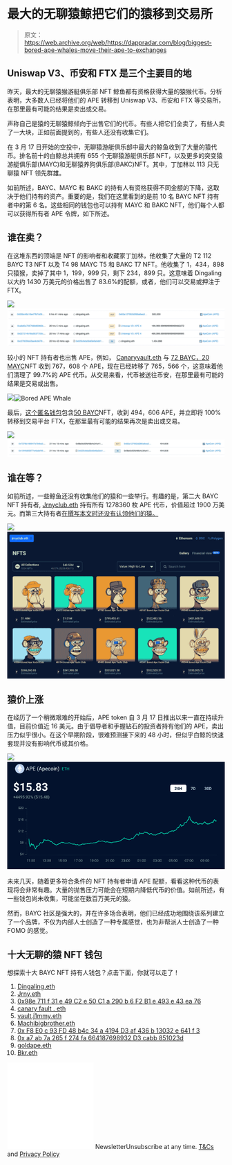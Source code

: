 # 最大的无聊猿鲸把它们的猿移到交易所

> 原文：<https://web.archive.org/web/https://dappradar.com/blog/biggest-bored-ape-whales-move-their-ape-to-exchanges>

## Uniswap V3、币安和 FTX 是三个主要目的地

昨天，最大的无聊猿猴游艇俱乐部 NFT 鲸鱼都有资格获得大量的猿猴代币。分析表明，大多数人已经将他们的 APE 转移到 Uniswap V3、币安和 FTX 等交易所，在那里最有可能的结果是卖出或交易。

声称自己是猿的无聊猿鲸倾向于出售它们的代币。有些人把它们全卖了，有些人卖了一大块，正如前面提到的，有些人还没有收集它们。

在 3 月 17 日开始的空投中，无聊猿游艇俱乐部中最大的鲸鱼收到了大量的猿代币。排名前十的白鲸总共拥有 655 个无聊猿游艇俱乐部 NFT，以及更多的突变猿游艇俱乐部(MAYC)和无聊猿养狗俱乐部(BAKC)NFT。其中，丁加林以 113 只无聊猿 NFT 领先群雄。

如前所述，BAYC、MAYC 和 BAKC 的持有人有资格获得不同金额的下降，这取决于他们持有的资产。重要的是，我们在这里看到的是前 10 名 BAYC NFT 持有者中的第 6 名。这些相同的钱包也可以持有 MAYC 和 BAKC NFT，他们每个人都可以获得所有者 APE 令牌，如下所述。

## 谁在卖？

在这堆东西的顶端是 NFT 的影响者和收藏家丁加林，他收集了大量的 T2 112 BAYC T3 NFT 以及 T4 98 MAYC T5 和 BAKC T7 NFT。他收集了 1，434，898 只猿猴，卖掉了其中 1，199，999 只，剩下 234，899 只。这意味着 Dingaling 以大约 1430 万美元的价格出售了 83.6%的配额，或者，他们可以交易或押注于 FTX。

![](img/cd289b207b920db7e5fda82690e16e3b.png)![Bored APE Whale](img/b110cc42c714d2c14c6af34a0a2d12d9.png)

较小的 NFT 持有者也出售 APE，例如， [Canaryvault.eth](https://web.archive.org/web/20220927121440/https://dappradar.com/hub/wallet/eth/0xd38a87d7b690323ef6883e887614502abcf9b1eb/nfts) 与 [72 BAYC，](https://web.archive.org/web/20220927121440/https://dappradar.com/hub/wallet/eth/0xd38a87d7b690323ef6883e887614502abcf9b1eb/nfts/1/boredapeyachtclub)[20 MAYC](https://web.archive.org/web/20220927121440/https://dappradar.com/hub/wallet/eth/0xd38a87d7b690323ef6883e887614502abcf9b1eb/nfts/1/mutant-ape-yacht-club)NFT 收到 767，608 个 APE，现在已经转移了 765，566 个，这意味着他们清理了 99.7%的 APE 代币。从交易来看，代币被送往币安，在那里最有可能的结果是交易或出售。

![](img/6d808671dae951101f0ceb0985f74f47.png)![Bored APE Whale](img/d60783d0df7870416396a348fedf7c62.png)

最后，[这个匿名钱包](https://web.archive.org/web/20220927121440/https://dappradar.com/hub/wallet/eth/0xd38a87d7b690323ef6883e887614502abcf9b1eb/nfts)包含[50 BAYC](https://web.archive.org/web/20220927121440/https://dappradar.com/hub/wallet/eth/0xf8e0c93fd48b4c34a4194d3af436b13032e641f3/nfts/1/boredapeyachtclub)NFT，收到 494，606 APE，并立即将 100%转移到交易平台 FTX，在那里最有可能的结果再次是卖出或交易。

![](img/962a1da29d9327fefb4052567d316366.png)![Bored APE Whale](img/0dfcdf618833386d4d1ffd8bde4ff3ef.png)

## 谁在等？

如前所述，一些鲸鱼还没有收集他们的猿和一些举行。有趣的是，第二大 BAYC NFT 持有者, [Jrnyclub.eth](https://web.archive.org/web/20220927121440/https://dappradar.com/hub/wallet/eth/0x1b523dc90a79cf5ee5d095825e586e33780f7188/nfts) 持有所有 1278360 枚 APE 代币，价值超过 1900 万美元。而第三大持有者[在撰写本文时还没有认领他们的猿。](https://web.archive.org/web/20220927121440/https://etherscan.io/token/0xbc4ca0eda7647a8ab7c2061c2e118a18a936f13d#balances)

![](img/cc150eb72b9319cdab39c9469067a65f.png)![Bored APE Whale](img/8622f88d298f79da2e7e202d2ad56a05.png)

## 猿价上涨

在经历了一个稍微艰难的开始后，APE token 自 3 月 17 日推出以来一直在持续升值，目前价值近 16 美元。由于倡导者和手握钻石的投资者持有他们的 APE，卖出压力似乎很小。在这个早期阶段，很难预测接下来的 48 小时，但似乎白鲸的快速套现并没有影响代币或其价格。

![](img/074c9d80469e1a2f70c8a499c7887072.png)![](img/827ac5e23b80ba48eb4e5efe957d073c.png)

未来几天，随着更多符合条件的 NFT 持有者申请 APE 配额，看看这种代币的表现将会非常有趣。大量的抛售压力可能会在短期内降低代币的价值。如前所述，有一些钱包尚未收集，可能坐在数百万美元的猿。

然而，BAYC 社区是强大的，并在许多场合表明，他们已经成功地围绕该系列建立了一个品牌，不仅为内部人士创造了一种专属感觉，也为非帮派人士创造了一种 FOMO 的感觉。

## 十大无聊的猿 NFT 钱包

想探索十大 BAYC NFT 持有人钱包？点击下面，你就可以走了！

1.  [Dingaling.eth](https://web.archive.org/web/20220927121440/https://dappradar.com/hub/wallet/eth/0x54be3a794282c030b15e43ae2bb182e14c409c5e)
2.  [Jrny.eth](https://web.archive.org/web/20220927121440/https://dappradar.com/hub/wallet/eth/0x1b523dc90a79cf5ee5d095825e586e33780f7188)
3.  [0x98e 711 f 31 e 49 C2 e 50 C1 a 290 b 6 F2 B1 e 493 e 43 ea 76](https://web.archive.org/web/20220927121440/https://dappradar.com/hub/wallet/eth/0x98e711f31e49c2e50c1a290b6f2b1e493e43ea76)
4.  [canary fault . eth](https://web.archive.org/web/20220927121440/https://dappradar.com/hub/wallet/eth/0xd38a87d7b690323ef6883e887614502abcf9b1eb)
5.  [vault.j1mmy.eth](https://web.archive.org/web/20220927121440/https://dappradar.com/hub/wallet/eth/0x8ad272ac86c6c88683d9a60eb8ed57e6c304bb0c)
6.  [Machibigbrother.eth](https://web.archive.org/web/20220927121440/https://dappradar.com/hub/wallet/eth/0x020ca66c30bec2c4fe3861a94e4db4a498a35872)
7.  [0x F8 E0 c 93 FD 48 b4c 34 a 4194 D3 af 436 b 13032 e 641 f 3](https://web.archive.org/web/20220927121440/https://dappradar.com/hub/wallet/eth/0xf8e0c93fd48b4c34a4194d3af436b13032e641f3)
8.  [0x a7 ab 7a 265 f 274 fa 664187698932 D3 cabb 851023d](https://web.archive.org/web/20220927121440/https://dappradar.com/hub/wallet/eth/0xa7ab7a265f274fa664187698932d3cabb851023d)
9.  [goldape.eth](https://web.archive.org/web/20220927121440/https://dappradar.com/hub/wallet/eth/0xf606719e6e4ac5f184e702e207de3840a9c66374)
10.  [Bkr.eth](https://web.archive.org/web/20220927121440/https://dappradar.com/hub/wallet/eth/0x04f5df957ce0405ba0264eca6130161cfaa12571)

![](img/6d5a4a2d609c56e1a5771717e54ba759.png) NewsletterUnsubscribe at any time. [T&Cs](https://web.archive.org/web/20220927121440/https://dappradar.com/terms) and [Privacy Policy](https://web.archive.org/web/20220927121440/https://dappradar.com/privacy-policy)